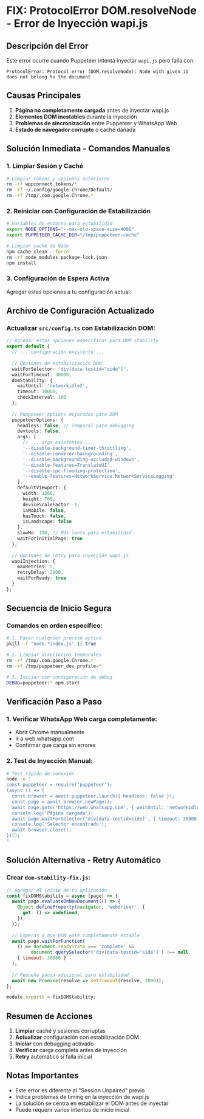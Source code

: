 # FIX: ProtocolError DOM.resolveNode - Error de Inyección wapi.js

## Descripción del Error
Este error ocurre cuando Puppeteer intenta inyectar `wapi.js` pero falla con:
```
ProtocolError: Protocol error (DOM.resolveNode): Node with given id does not belong to the document
```

## Causas Principales
1. **Página no completamente cargada** antes de inyectar wapi.js
2. **Elementos DOM inestables** durante la inyección
3. **Problemas de sincronización** entre Puppeteer y WhatsApp Web
4. **Estado de navegador corrupto** o caché dañada

## Solución Inmediata - Comandos Manuales

### 1. Limpiar Sesión y Caché
```bash
# Limpiar tokens y sesiones anteriores
rm -rf wppconnect_tokens/*
rm -rf ~/.config/google-chrome/Default/
rm -rf /tmp/.com.google.Chrome.*
```

### 2. Reiniciar con Configuración de Estabilización
```bash
# Variables de entorno para estabilidad
export NODE_OPTIONS="--max-old-space-size=4096"
export PUPPETEER_CACHE_DIR="/tmp/puppeteer-cache"

# Limpiar caché de Node
npm cache clean --force
rm -rf node_modules package-lock.json
npm install
```

### 3. Configuración de Espera Activa
Agregar estas opciones a tu configuración actual:

## Archivo de Configuración Actualizado

### Actualizar `src/config.ts` con Estabilización DOM:

```typescript
// Agregar estas opciones específicas para DOM stability
export default {
  // ... configuración existente ...
  
  // Opciones de estabilización DOM
  waitForSelector: 'div[data-testid="side"]',
  waitForTimeout: 30000,
  domStability: {
    waitUntil: 'networkidle2',
    timeout: 30000,
    checkInterval: 100
  },
  
  // Puppeteer options mejorados para DOM
  puppeteerOptions: {
    headless: false, // Temporal para debugging
    devtools: false,
    args: [
      // ... args existentes ...
      '--disable-background-timer-throttling',
      '--disable-renderer-backgrounding',
      '--disable-backgrounding-occluded-windows',
      '--disable-features=TranslateUI',
      '--disable-ipc-flooding-protection',
      '--enable-features=NetworkService,NetworkServiceLogging'
    ],
    defaultViewport: {
      width: 1366,
      height: 768,
      deviceScaleFactor: 1,
      isMobile: false,
      hasTouch: false,
      isLandscape: false
    },
    slowMo: 100, // Más lento para estabilidad
    waitForInitialPage: true
  },
  
  // Opciones de retry para inyección wapi.js
  wapiInjection: {
    maxRetries: 5,
    retryDelay: 2000,
    waitForReady: true
  }
};
```

## Secuencia de Inicio Segura

### Comandos en orden específico:

```bash
# 1. Parar cualquier proceso activo
pkill -f "node.*index.js" || true

# 2. Limpiar directorios temporales
rm -rf /tmp/.com.google.Chrome.*
rm -rf /tmp/puppeteer_dev_profile-*

# 3. Iniciar con configuración de debug
DEBUG=puppeteer:* npm start
```

## Verificación Paso a Paso

### 1. Verificar WhatsApp Web carga completamente:
- Abrir Chrome manualmente
- Ir a web.whatsapp.com
- Confirmar que carga sin errores

### 2. Test de Inyección Manual:
```bash
# Test rápido de conexión
node -e "
const puppeteer = require('puppeteer');
(async () => {
  const browser = await puppeteer.launch({ headless: false });
  const page = await browser.newPage();
  await page.goto('https://web.whatsapp.com', { waitUntil: 'networkidle2' });
  console.log('Página cargada');
  await page.waitForSelector('div[data-testid=side]', { timeout: 30000 });
  console.log('Selector encontrado');
  await browser.close();
})();
"
```

## Solución Alternativa - Retry Automático

### Crear `dom-stability-fix.js`:

```javascript
// Agregar al inicio de tu aplicación
const fixDOMStability = async (page) => {
  await page.evaluateOnNewDocument(() => {
    Object.defineProperty(navigator, 'webdriver', {
      get: () => undefined,
    });
  });
  
  // Esperar a que DOM esté completamente estable
  await page.waitForFunction(
    () => document.readyState === 'complete' && 
         document.querySelector('div[data-testid="side"]') !== null,
    { timeout: 30000 }
  );
  
  // Pequeña pausa adicional para estabilidad
  await new Promise(resolve => setTimeout(resolve, 2000));
};

module.exports = fixDOMStability;
```

## Resumen de Acciones
1. **Limpiar** caché y sesiones corruptas
2. **Actualizar** configuración con estabilización DOM
3. **Iniciar** con debugging activado
4. **Verificar** carga completa antes de inyección
5. **Retry** automático si falla inicial

## Notas Importantes
- Este error es diferente al "Session Unpaired" previo
- Indica problemas de timing en la inyección de wapi.js
- La solución se centra en estabilizar el DOM antes de inyectar
- Puede requerir varios intentos de inicio inicial